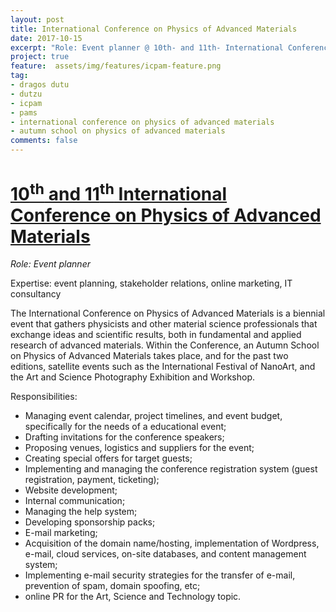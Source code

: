 ```yaml
---
layout: post
title: International Conference on Physics of Advanced Materials
date: 2017-10-15
excerpt: "Role: Event planner @ 10th- and 11th- International Conference on Physics of Advanced Materials "
project: true
feature:  assets/img/features/icpam-feature.png
tag:
- dragos dutu
- dutzu
- icpam
- pams
- international conference on physics of advanced materials
- autumn school on physics of advanced materials
comments: false
---
```

# [10<sup>th</sup> and 11<sup>th</sup> International Conference on Physics of Advanced Materials](https://www.icpam.ro)

*Role: Event planner*

Expertise: event planning, stakeholder relations, online marketing, IT consultancy


The International Conference on Physics of Advanced Materials is a biennial event that gathers physicists and other material science professionals that exchange ideas and scientific results, both in fundamental and applied research of advanced materials. Within the Conference, an Autumn School on Physics of Advanced Materials takes place, and for the past two editions, satellite events such as the International Festival of NanoArt, and the Art and Science Photography Exhibition and Workshop.


Responsibilities:

* Managing event calendar, project timelines, and event budget, specifically for the needs of a educational event;
* Drafting invitations for the conference speakers;
* Proposing venues, logistics and suppliers for the event;
* Creating special offers for target guests;
* Implementing and managing the conference registration system (guest registration, payment, ticketing);
* Website development;
* Internal communication;
* Managing the help system;
* Developing sponsorship packs;
* E-mail marketing;
* Acquisition of the domain name/hosting, implementation of Wordpress, e-mail, cloud services, on-site databases, and content management system;
* Implementing e-mail security strategies for the transfer of e-mail, prevention of spam, domain spoofing, etc;
* online PR for the Art, Science and Technology topic.
